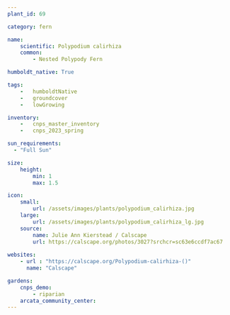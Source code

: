 ```yaml
---
plant_id: 69

category: fern

name: 
    scientific: Polypodium calirhiza
    common: 
        - Nested Polypody Fern

humboldt_native: True

tags: 
    -   humboldtNative
    -   groundcover
    -   lowGrowing 

inventory: 
    -   cnps_master_inventory
    -   cnps_2023_spring

sun_requirements:
  - "Full Sun"

size:
    height: 
        min: 1
        max: 1.5

icon: 
    small: 
        url: /assets/images/plants/polypodium_calirhiza.jpg
    large: 
        url: /assets/images/plants/polypodium_calirhiza_lg.jpg
    source:
        name: Julie Ann Kierstead / Calscape
        url: https://calscape.org/photos/3027?srchcr=sc63e6ccdf7ac67 
 
websites:
    - url : "https://calscape.org/Polypodium-calirhiza-()"
      name: "Calscape"

gardens:
    cnps_demo:
        - riparian
    arcata_community_center:
---
```


